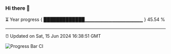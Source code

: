 ### Hi there 👋

⏳ Year progress { █████████████▁▁▁▁▁▁▁▁▁▁▁▁▁▁▁▁▁ } 45.54 %

---

⏰ Updated on Sat, 15 Jun 2024 16:38:51 GMT

![Progress Bar CI](https://github.com/IshwaranRudhara/GIT-ACTION/workflows/Progress%20Bar%20CI/badge.svg)
